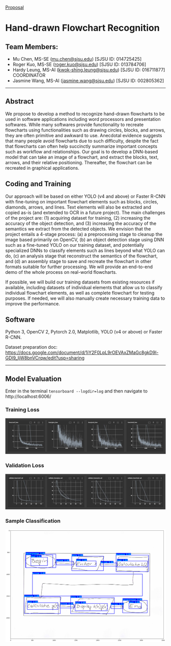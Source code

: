 [Proposal](https://docs.google.com/document/d/1min_aHQF5sf6_ieqOGGpwV4Use2VStQybVCBv5W3MO8/edit?usp=sharing)

# Hand-drawn Flowchart Recognition
## Team Members:
- Mu Chen, MS-SE (mu.chen@sjsu.edu) [SJSU ID: 014725425]
- Roger Kuo, MS-SE (roger.kuo@sjsu.edu) [SJSU ID: 013784706]
- Hardy Leung, MS-AI (kwok-shing.leung@sjsu.edu) [SJSU ID: 016711877] COORDINATOR
- Jasmine Wang, MS-AI (jasmine.wang@sjsu.edu) [SJSU ID: 002805362]
---
## Abstract
We propose to develop a method to recognize hand-drawn flowcharts to be used in software applications including word processors and presentation softwares. While many softwares provide functionality to recreate flowcharts using functionalities such as drawing circles, blocks, and arrows, they are often primitive and awkward to use. Anecdotal evidence suggests that many people avoid flowcharts due to such difficulty, despite the fact that flowcharts can often help succinctly summarize important concepts such as workflow and relationships. Our goal is to develop a DNN-based model that can take an image of a flowchart, and extract the blocks, text, arrows, and their relative positioning. Thereafter, the flowchart can be recreated in graphical applications.

## Coding and Training
Our approach will be based on either YOLO (v4 and above) or Faster R-CNN with fine-tuning on important flowchart elements such as blocks, circles, diamonds, arrows, and lines. Text elements will also be extracted and copied as-is (and extended to OCR in a future project). The main challenges of the project are: (1) acquiring dataset for training, (2) increasing the accuracy of the object detection, and (3) increasing the accuracy of the semantics we extract from the detected objects. We envision that the project entails a 4-stage process: (a) a preprocessing stage to cleanup the image based primarily on OpenCV, (b) an object detection stage using DNN such as a fine-tuned YOLO on our training dataset, and potentially specialized DNNs to classify elements such as lines beyond what YOLO can do, (c) an analysis stage that reconstruct the semantics of the flowchart, and (d) an assembly stage to save and recreate the flowchart in other formats suitable for further processing. We will provide an end-to-end demo of the whole process on real-world flowcharts.

If possible, we will build our training datasets from existing resources if available, including datasets of individual elements that allow us to classify individual flowchart elements, as well as complete flowchart for testing purposes. If needed, we will also manually create necessary training data to improve the performance.

## Software
Python 3, OpenCV 2, Pytorch 2.0, Matplotlib, YOLO (v4 or above) or Faster R-CNN.

Dataset preparation doc: https://docs.google.com/document/d/1iY2F0LpL9rOEVAxZMaGc8gkD9l-GDl9_IjW8bnVCrqw/edit?usp=sharing

---
## Model Evaluation

Enter in the terminal ```tensorboard --logdir=log``` and then navigate to http://localhost:6006/
### Training Loss
![Training Loss](./images/train.JPG)

### Validation Loss
![Validation Loss](./images/val.JPG)

### Sample Classification
![Sample Classification](./images/sample_classification.png)
